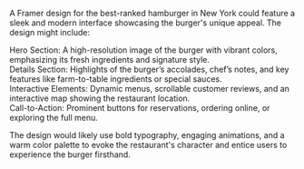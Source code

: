 A Framer design for the best-ranked hamburger in New York could feature a sleek and modern interface showcasing the burger's unique appeal. The design might include: 

Hero Section: A high-resolution image of the burger with vibrant colors, emphasizing its fresh ingredients and signature style.  
Details Section: Highlights of the burger’s accolades, chef’s notes, and key features like farm-to-table ingredients or special sauces.  
Interactive Elements: Dynamic menus, scrollable customer reviews, and an interactive map showing the restaurant location.  
Call-to-Action: Prominent buttons for reservations, ordering online, or exploring the full menu.

The design would likely use bold typography, engaging animations, and a warm color palette to evoke the restaurant's character and entice users to experience the burger firsthand.
